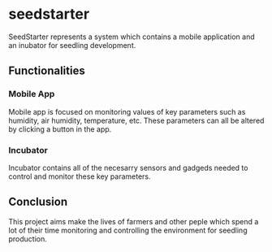 # seedstarter
SeedStarter represents a system which contains a mobile application and an inubator for seedling development.

## Functionalities

### Mobile App
Mobile app is focused on monitoring values of key parameters such as humidity, air humidity, temperature, etc. These parameters can all be altered by clicking a button in the app.

### Incubator
Incubator contains all of the necesarry sensors and gadgeds needed to control and monitor these key parameters.

## Conclusion
This project aims make the lives of farmers and other peple which spend a lot of their time monitoring and controlling the environment for seedling production.
